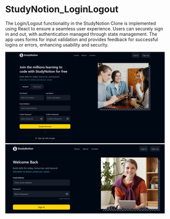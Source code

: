 
# StudyNotion_LoginLogout
The Login/Logout functionality in the StudyNotion Clone is implemented using React to ensure a seamless user experience. Users can securely sign in and out, with authentication managed through state management. The app uses forms for input validation and provides feedback for successful logins or errors, enhancing usability and security.

<img src="Screenshot 2024-09-22 130628.png" >
<img src="Screenshot 2024-09-22 130603.png" >

